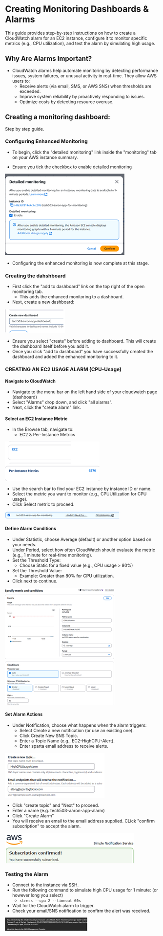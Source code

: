 # Creating Monitoring Dashboards & Alarms
This guide provides step-by-step instructions on how to create a CloudWatch alarm for an EC2 instance, configure it to monitor specific metrics (e.g., CPU utilization), and test the alarm by simulating high usage.
## Why Are Alarms Important?
- CloudWatch alarms help automate monitoring by detecting performance issues, system failures, or unusual activity in real-time. They allow AWS users to:
  - Receive alerts (via email, SMS, or AWS SNS) when thresholds are exceeded.
  - Improve system reliability by proactively responding to issues.
  - Optimize costs by detecting resource overuse.

## Creating a monitoring dashboard:
Step by step guide.
### Configuring Enhanced Monitoring
- To begin, click the "detailed monitoring" link inside the "monitoring" tab on your AWS instance summary.

- Ensure you tick the checkbox to enable detailed monitoring

![Detailed monitoring pop-up](images/Detailed-Monitoring.png)

- Configuring the enhanced monitoring is now complete at this stage.

### Creating the dahshboard
- First click the "add to dashboard" link on the top right of the open monitoring tab.
  - This adds the enhanced monitoring to a dashboard.
- Next, create a new dashboard:

![Dahsboard Name](images/Dashboard-name.png)

  - Ensure you select "create" before adding to dashboard. This will create the dashboard itself before you add it.
- Once you click "add to dashboard" you have successfully created the dashboard and added the enhanced monitoring to it.

### CREATING AN EC2 USAGE ALARM (CPU-Usage)
#### Navigate to CloudWatch
- Navigate to the menu bar on the left hand side of your cloudwatch page (dashboard)
- Select "Alarms" drop down, and click "all alarms".
- Next, click the "create alarm" link.
#### Select an EC2 Instance Metric
- In the Browse tab, navigate to:
  - EC2 & Per-Instance Metrics

![EC2-Per-Instance](images/EC2-PerInstancemetric.png)

- Use the search bar to find your EC2 instance by instance ID or name.
- Select the metric you want to monitor (e.g., CPUUtilization for CPU usage).
- Click Select metric to proceed.

![EC2+Instance-chose](images/EC2+InstanceChosen.png)

#### Define Alarm Conditions
- Under Statistic, choose Average (default) or another option based on your needs.
- Under Period, select how often CloudWatch should evaluate the metric (e.g., 1 minute for real-time monitoring).
- Set the Threshold Type:
  - Choose Static for a fixed value (e.g., CPU usage > 80%)
- Set the Threshold Value:
  - Example: Greater than 80% for CPU utilization.
- Click next to continue.

![Specify metreic and conditions example](images/Metric&conditions.png)

#### Set Alarm Actions
- Under Notification, choose what happens when the alarm triggers:
  - Select Create a new notification (or use an existing one).
  - Click Create New SNS Topic.
  - Enter a Topic Name (e.g., EC2-HighCPU-Alert).
  - Enter sparta email address to receive alerts.

![topic-email](images/topic-emailselect.png)

  - Click "create topic" and "Next" to proceed.
  - Enter a name (e.g. tech503-aaron-app-alarm)
  - Click "Create Alarm"
  - You will receive an email to the email address supplied. CLick "confirm subscription" to accept the alarm.

![AWS-Confirmed](images/AWS-Confirmed.png)

### Testing the Alarm
- Connect to the instance via SSH.
- Run the following command to simulate high CPU usage for 1 minute: (or however long you select)
  - `stress --cpu 2 --timeout 60s`
- Wait for the CloudWatch alarm to trigger.
- Check your email/SNS notification to confirm the alert was received.

![Alarm](images/Alarm-email.png)


